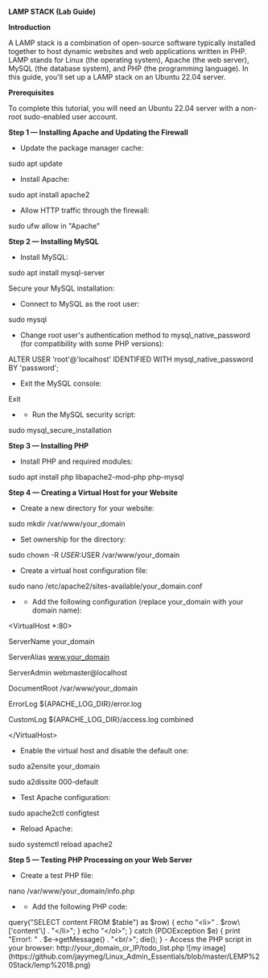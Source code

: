 **LAMP STACK (Lab Guide)**

**Introduction**

A LAMP stack is a combination of open-source software typically installed together to host dynamic websites and web applications written in PHP. LAMP stands for Linux (the operating system), Apache (the web server), MySQL (the database system), and PHP (the programming language). In this guide, you'll set up a LAMP stack on an Ubuntu 22.04 server.

**Prerequisites**

To complete this tutorial, you will need an Ubuntu 22.04 server with a non-root sudo-enabled user account.

**Step 1 — Installing Apache and Updating the Firewall**

- Update the package manager cache:

sudo apt update

- Install Apache:

sudo apt install apache2

- Allow HTTP traffic through the firewall:

sudo ufw allow in "Apache"

**Step 2 — Installing MySQL**

- Install MySQL:

sudo apt install mysql-server

Secure your MySQL installation:

- Connect to MySQL as the root user:

sudo mysql

- Change root user's authentication method to mysql_native_password (for compatibility with some PHP versions):

ALTER USER 'root'@'localhost' IDENTIFIED WITH mysql_native_password BY 'password';

- Exit the MySQL console:

Exit

- - Run the MySQL security script:

sudo mysql_secure_installation

**Step 3 — Installing PHP**

- Install PHP and required modules:

sudo apt install php libapache2-mod-php php-mysql

**Step 4 — Creating a Virtual Host for your Website**

- Create a new directory for your website:

sudo mkdir /var/www/your_domain

- Set ownership for the directory:

sudo chown -R $USER:$USER /var/www/your_domain

- Create a virtual host configuration file:

sudo nano /etc/apache2/sites-available/your_domain.conf

- - Add the following configuration (replace your_domain with your domain name):

&lt;VirtualHost \*:80&gt;

ServerName your_domain

ServerAlias www.your_domain

ServerAdmin webmaster@localhost

DocumentRoot /var/www/your_domain

ErrorLog ${APACHE_LOG_DIR}/error.log

CustomLog ${APACHE_LOG_DIR}/access.log combined

&lt;/VirtualHost&gt;

- Enable the virtual host and disable the default one:

sudo a2ensite your_domain

sudo a2dissite 000-default

- Test Apache configuration:

sudo apache2ctl configtest

- Reload Apache:

sudo systemctl reload apache2

**Step 5 — Testing PHP Processing on your Web Server**

- Create a test PHP file:

nano /var/www/your_domain/info.php

- - Add the following PHP code:

<?php

phpinfo();

- Access the PHP info page in your browser: http://server_domain_or_IP/info.php
- After confirming PHP is working, remove the info.php file:

sudo rm /var/www/your_domain/info.php

**Step 6 — Testing Database Connection from PHP (Optional)**

- Create a test database and user:
    - Access the MySQL console as root:

sudo mysql

- - Create a database and user:

CREATE DATABASE example_database;

CREATE USER 'example_user'@'%' IDENTIFIED BY 'password';

GRANT ALL ON example_database.\* TO 'example_user'@'%';

- - Exit the MySQL console:

exit

- Create a PHP script to test database connection:
    - Create a PHP file:

nano /var/www/your_domain/todo_list.php

- - Add the PHP script (replace with your user and password):

<?php

$user = "example_user";

$password = "password";

$database = "example_database";

$table = "todo_list";

try {

$db = new PDO("mysql:host=localhost;dbname=$database", $user, $password);

echo "&lt;h2&gt;TODO&lt;/h2&gt;&lt;ol&gt;";

foreach($db->query("SELECT content FROM $table") as $row) {

echo "&lt;li&gt;" . $row\['content'\] . "&lt;/li&gt;";

}

echo "&lt;/ol&gt;";

} catch (PDOException $e) {

print "Error!: " . $e->getMessage() . "&lt;br/&gt;";

die();

}

- Access the PHP script in your browser: http://your_domain_or_IP/todo_list.php


![my image](https://github.com/jayymeg/Linux_Admin_Essentials/blob/master/LEMP%20Stack/lemp%2018.png)
